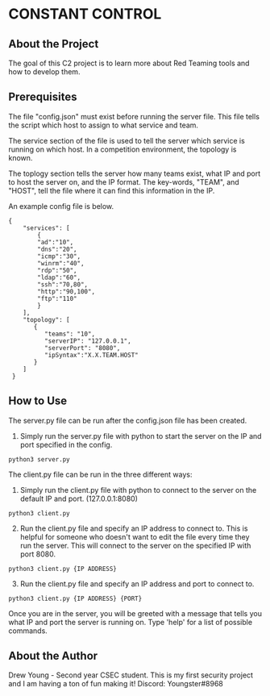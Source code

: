 # CONSTANT CONTROL

## About the Project

The goal of this C2 project is to learn more about Red Teaming tools and how to develop them.

## Prerequisites

The file "config.json" must exist before running the server file. This file tells the script which host to assign to what service and team. 

The service section of the file is used to tell the server which service is running on which host. In a competition environment, the topology is known.

The toplogy section tells the server how many teams exist, what IP and port to host the server on, and the IP format. The key-words, "TEAM", and "HOST", tell the file where it can find this information in the IP.

An example config file is below.

```
{
    "services": [
        {
        "ad":"10",
        "dns":"20",
        "icmp":"30",
        "winrm":"40",
        "rdp":"50",
        "ldap":"60",
        "ssh":"70,80",
        "http":"90,100",
        "ftp":"110"
        }
    ],
    "topology": [
       {
          "teams": "10",
          "serverIP": "127.0.0.1",
          "serverPort": "8080",
          "ipSyntax":"X.X.TEAM.HOST"
       }
    ]
 }
```

## How to Use
The server.py file can be run after the config.json file has been created.

1. Simply run the server.py file with python to start the server on the IP and port specified in the config.
```
python3 server.py
```

The client.py file can be run in the three different ways:
1. Simply run the client.py file with python to connect to the server on the default IP and port. (127.0.0.1:8080)
```
python3 client.py
```
2. Run the client.py file and specify an IP address to connect to. This is helpful for someone who doesn't want to edit the file every time they run the server. This will connect to the server on the specified IP with port 8080.
```
python3 client.py {IP ADDRESS}
```
3. Run the client.py file and specify an IP address and port to connect to.
```
python3 client.py {IP ADDRESS} {PORT}
```

Once you are in the server, you will be greeted with a message that tells you what IP and port the server is running on. Type 'help' for a list of possible commands.

## About the Author

Drew Young - Second year CSEC student. This is my first security project and I am having a ton of fun making it! Discord: Youngster#8968